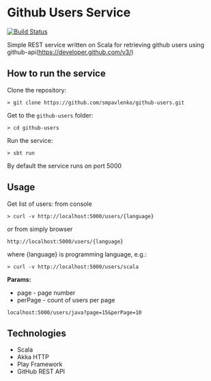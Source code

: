 # Github Users Service

[![Build Status](https://travis-ci.org/smpavlenko/github-users.svg?branch=master)](https://travis-ci.org/smpavlenko/github-users)

Simple REST service written on Scala for retrieving github users using github-api(https://developer.github.com/v3/)

## How to run the service
Clone the repository:
```
> git clone https://github.com/smpavlenko/github-users.git
```

Get to the `github-users` folder:
```
> cd github-users
```

Run the service:
```
> sbt run
```

By default the service runs on port 5000

## Usage

Get list of users:
from console
```
> curl -v http://localhost:5000/users/{language}
```
or from simply browser
```
http://localhost:5000/users/{language}
```
where {language} is programming language, e.g.:
```
> curl -v http://localhost:5000/users/scala
```

__Params:__
- page - page number
- perPage - count of users per page 
```
localhost:5000/users/java?page=15&perPage=10
```

## Technologies

- Scala
- Akka HTTP
- Play Framework
- GitHub REST API
